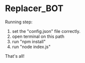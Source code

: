 # Replacer_BOT

Running step:
1. set the "config.json" file correctly.
2. open terminal on this path
3. run "npm install"
4. run "node index.js"

That's all!
